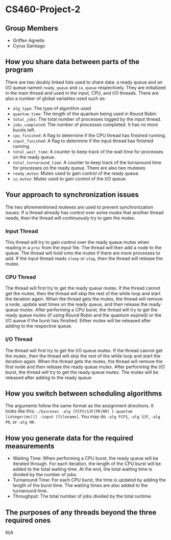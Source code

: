 # CS460-Project-2
## Group Members
- Griffen Agnello
- Cyrus Santiago
##  How you share data between parts of the program
There are two doubly linked lists used to share data: a ready queue and an I/O queue named `ready_queue` and `io_queue` respectively. They are initialized in the main thread and used in the input, CPU, and I/O threads. There are also a number of global variables used such as:
- `alg_type`: The type of algorithm used
- `quantum_time`: The length of the quantum being used in Round Robin
- `total_jobs`: The total number of processes logged by the input thread.
- `jobs_completed`: The number of processes completed. It has no more bursts left.
- `cpu_finished`: A flag to determine if the CPU thread has finished running.
- `input_finished`: A flag to determine if the input thread has finished running.
- `total_wait_time`: A counter to keep track of the wait time for processes on the ready queue.
- `total_turnaround_time`: A counter to keep track of the turnaround time for processes on the ready queue.
There are also two mutexes:
- `ready_mutex`: Mutex used to gain control of the ready queue.
- `io_mutex`: Mutex used to gain control of the I/O queue.
## Your approach to synchronization issues
The two aforementioned mutexes are used to prevent synchronization issues. If
a thread already has control over some mutex that another thread needs, then
the thread will continuously try to gain the mutex.
### Input Thread
This thread will try to gain control over the ready queue mutex when reading in
a `proc` from the input file. The thread will then add a node to the queue. The
thread will hold onto the mutex if there are more processes to add. If the input
thread reads `sleep` or `stop`, then the thread will release the mutex.
### CPU Thread
The thread will first try to get the ready queue mutex. If the thread cannot get the mutex, then the thread will skip the rest of the while loop and start the iteration again. When the thread gets the mutex, the thread will remove a node, update wait times on the ready queue, and then release the ready queue mutex. After performing a CPU burst, the thread will try to get the ready queue mutex (if using Round Robin and the quantum expired) or the I/O queue if the burst has finished. Either mutex will be released after adding to the respective queue.
### I/O Thread
The thread will first try to get the I/O queue mutex. If the thread cannot get the mutex, then the thread will skip the rest of the while loop and start the iteration again. When the thread gets the mutex, the thread will remove the first node and then release the ready queue mutex. After performing the I/O burst, the thread will try to get the ready queue mutex. The mutex will be released after adding to the ready queue.
## How you switch between scheduling algorithms
The arguments follow the same format as the assignment directions. It looks like this: `./bin/exec -alg [FCFS|SJF|PR|RR] [-quantum [integer(ms)]] -input [filename]`. You may do `-alg FCFS`, `-alg SJF`, `-alg PR`, or `-alg RR`.
## How you generate data for the required measurements
- Waiting Time: When performing a CPU burst, the ready queue will be iterated through. For each iteration, the length of the CPU burst will be added to the total waiting time. At the end, the total waiting time is divided by the number of jobs.
- Turnaround Time: For each CPU burst, the time is updated by adding the length of the burst time. The waiting times are also added to the turnaround time. 
- Throughput: The total number of jobs divided by the total runtime. 
## The purposes of any threads beyond the three required ones
N/A
